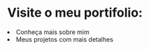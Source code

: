<h1>Visite o meu portifolio:</h1>
<li>Conheça mais sobre mim</li>
<li>Meus projetos com mais detalhes</li>

